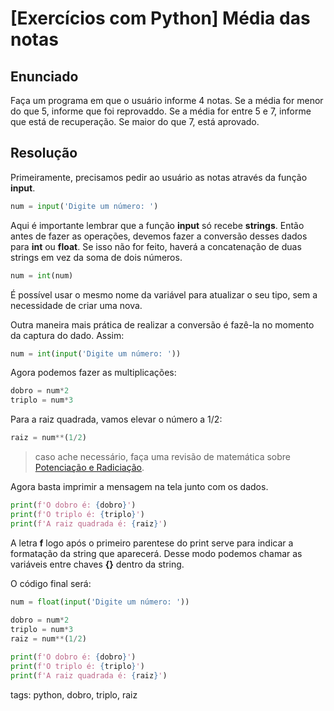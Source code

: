 # [Exercícios com Python] Média das notas

## Enunciado

Faça um programa em que o usuário informe 4 notas.
Se a média for menor do que 5, informe que foi reprovaddo.
Se a média for entre 5 e 7, informe que está de recuperação.
Se maior do que 7, está aprovado.

## Resolução

Primeiramente, precisamos pedir ao usuário as notas através da função **input**.

```py
num = input('Digite um número: ')
```

Aqui é importante lembrar que a função **input** só recebe **strings**. Então antes de fazer as operações, devemos fazer a conversão desses dados para **int** ou **float**. Se isso não for feito, haverá a concatenação de duas strings em vez da soma de dois números.

```py
num = int(num)
```

É possível usar o mesmo nome da variável para atualizar o seu tipo, sem a necessidade de criar uma nova.

Outra maneira mais prática de realizar a conversão é fazê-la no momento da captura do dado. Assim:

```py
num = int(input('Digite um número: '))
```

Agora podemos fazer as multiplicações:

```py
dobro = num*2
triplo = num*3
```

Para a raiz quadrada, vamos elevar o número a 1/2:

```py
raiz = num**(1/2)
```

>caso ache necessário, faça uma revisão de matemática sobre [Potenciação e Radiciação](https://www.youtube.com/watch?v=woWpGJ4ca6U).

Agora basta imprimir a mensagem na tela junto com os dados.

```py
print(f'O dobro é: {dobro}')
print(f'O triplo é: {triplo}')
print(f'A raiz quadrada é: {raiz}')
```

A letra **f** logo após o primeiro parentese do print serve para indicar a formatação da string que aparecerá. Desse modo podemos chamar as variáveis entre chaves **{}** dentro da string.

O código final será:

```py
num = float(input('Digite um número: '))
    
dobro = num*2
triplo = num*3
raiz = num**(1/2)

print(f'O dobro é: {dobro}')
print(f'O triplo é: {triplo}')
print(f'A raiz quadrada é: {raiz}')
```

tags: python, dobro, triplo, raiz

